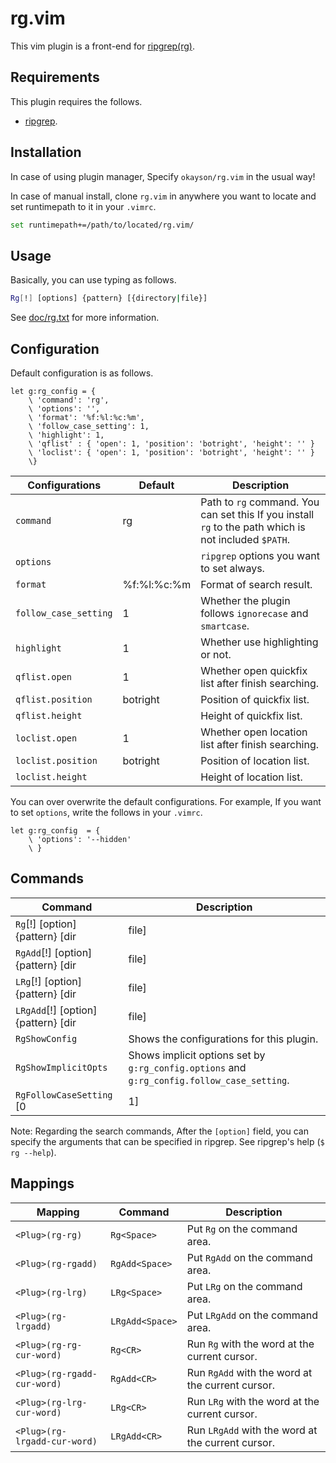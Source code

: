 # rg.vim

This vim plugin is a front-end for [ripgrep(rg)](https://github.com/BurntSushi/ripgrep).

## Requirements

This plugin requires the follows.
* [ripgrep](https://github.com/BurntSushi/ripgrep).

## Installation

In case of using plugin manager,
Specify `okayson/rg.vim` in the usual way!

In case of manual install,
clone `rg.vim` in anywhere you want to locate and  set runtimepath to it in your `.vimrc`.
```sh
set runtimepath+=/path/to/located/rg.vim/
```

## Usage

Basically, you can use typing as follows.
```sh
Rg[!] [options] {pattern} [{directory|file}]
```
See [doc/rg.txt](doc/rg.txt) for more information.

## Configuration

Default configuration is as follows.

```vim
let g:rg_config = {
    \ 'command': 'rg',
    \ 'options': '',
    \ 'format': '%f:%l:%c:%m',
    \ 'follow_case_setting': 1,
    \ 'highlight': 1,
    \ 'qflist' : { 'open': 1, 'position': 'botright', 'height': '' }
    \ 'loclist': { 'open': 1, 'position': 'botright', 'height': '' }
    \}

```

|Configurations       |Default    |Description                                                                                          |
|---------------------|-----------|-----------------------------------------------------------------------------------------------------|
|`command`            |rg         |Path to `rg` command. You can set this If you install `rg` to the path which is not included `$PATH`.|
|`options`            |           |`ripgrep` options you want to set always.                                                            |
|`format`             |%f:%l:%c:%m|Format of search result.                                                                             |
|`follow_case_setting`|1          |Whether the plugin follows `ignorecase` and `smartcase`.                                             |
|`highlight`          |1          |Whether use highlighting or not.                                                                     |
|`qflist.open`        |1          |Whether open quickfix list after finish searching.                                                   |
|`qflist.position`    |botright   |Position of quickfix list.                                                                           |
|`qflist.height`      |           |Height of quickfix list.                                                                             |
|`loclist.open`       |1          |Whether open location list after finish searching.                                                   |
|`loclist.position`   |botright   |Position of location list.                                                                           |
|`loclist.height`     |           |Height of location list.                                                                             |

You can over overwrite the default configurations.
For example, If you want to set `options`, write the follows in your `.vimrc`.

```vim
let g:rg_config  = {
    \ 'options': '--hidden'
    \ }
```

## Commands


|Command                       |Description                                                                               |
|------------------------------|------------------------------------------------------------------------------------------|
|`Rg`[!] [option] {pattern} [dir|file]    |Search pattern and open new quickfix list.                                                |
|`RgAdd`[!] [option] {pattern} [dir|file]|Search pattern and append result to the current quickfix list.                            |
|`LRg`[!] [option] {pattern} [dir|file]   |Search pattern and open new location list.                                                |
|`LRgAdd`[!] [option] {pattern} [dir|file]|Search pattern and append result to the current location list.                            |
|`RgShowConfig`                |Shows the configurations for this plugin.                                                 |
|`RgShowImplicitOpts`          |Shows implicit options set by `g:rg_config.options` and `g:rg_config.follow_case_setting`.|
|`RgFollowCaseSetting` [0|1]   |Set enable(1) or disable(1) to `g:rg_config.follow_case_setting`.                         |

Note: Regarding the search commands, After the `[option]` field, you can specify the arguments that can be specified in ripgrep. See ripgrep's help (`$ rg --help`).

## Mappings

|Mapping                     |Command        |Description                                      |
|----------------------------|---------------|-------------------------------------------------|
|`<Plug>(rg-rg)`             |`Rg<Space>`    |Put `Rg` on the command area.                    |
|`<Plug>(rg-rgadd)`          |`RgAdd<Space>` |Put `RgAdd` on the command area.                 |
|`<Plug>(rg-lrg)`            |`LRg<Space>`   |Put `LRg` on the command area.                   |
|`<Plug>(rg-lrgadd)`         |`LRgAdd<Space>`|Put `LRgAdd` on the command area.                |
|`<Plug>(rg-rg-cur-word)`    |`Rg<CR>`       |Run `Rg` with the word at the current cursor.    |
|`<Plug>(rg-rgadd-cur-word)` |`RgAdd<CR>`    |Run `RgAdd` with the word at the current cursor. |
|`<Plug>(rg-lrg-cur-word)`   |`LRg<CR>`      |Run `LRg` with the word at the current cursor.   |
|`<Plug>(rg-lrgadd-cur-word)`|`LRgAdd<CR>`   |Run `LRgAdd` with the word at the current cursor.|

<!--
vim:tw=78:sw=4:sts=4:ts=4:et
-->
